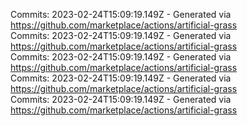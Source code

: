 Commits: 2023-02-24T15:09:19.149Z - Generated via https://github.com/marketplace/actions/artificial-grass
<br>
Commits: 2023-02-24T15:09:19.149Z - Generated via https://github.com/marketplace/actions/artificial-grass
<br>
Commits: 2023-02-24T15:09:19.149Z - Generated via https://github.com/marketplace/actions/artificial-grass
<br>
Commits: 2023-02-24T15:09:19.149Z - Generated via https://github.com/marketplace/actions/artificial-grass
<br>
Commits: 2023-02-24T15:09:19.149Z - Generated via https://github.com/marketplace/actions/artificial-grass
<br>

